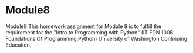 # Module8
Module8
This homework assignment for Module 8 is to fulfill the requirement for the "Intro to Programming with Python" (IT FDN 100B: Foundations Of Programming:Python) University of Washington Continuing Education.
